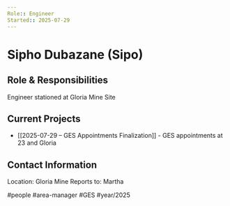 ```yaml
---
Role:: Engineer
Started:: 2025-07-29
---
```


# Sipho Dubazane (Sipo)

## Role & Responsibilities
Engineer stationed at Gloria Mine Site

## Current Projects
- [[2025-07-29 – GES Appointments Finalization]] - GES appointments at 23 and Gloria

## Contact Information
Location: Gloria Mine
Reports to: Martha

#people #area-manager #GES #year/2025